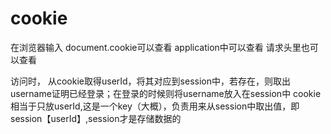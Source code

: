 # cookie
在浏览器输入
document.cookie可以查看
application中可以查看
请求头里也可以查看

访问时， 从cookie取得userId，将其对应到session中，若存在，则取出username证明已经登录；在登录的时候则将username放入在session中
cookie相当于只放userId,这是一个key（大概），负责用来从session中取出值，即session【userId】,session才是存储数据的